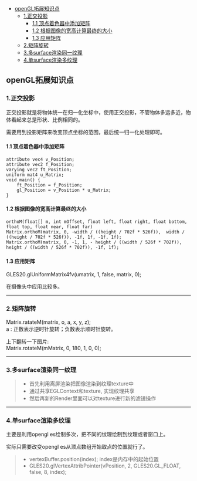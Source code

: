   - [openGL拓展知识点](#opengl拓展知识点)
    - [1.正交投影](#1正交投影)
      - [1.1 顶点着色器中添加矩阵](#11-顶点着色器中添加矩阵)
      - [1.2 根据图像的宽高计算最终的大小](#12-根据图像的宽高计算最终的大小)
      - [1.3 应用矩阵](#13-应用矩阵)
    - [2.矩阵旋转](#2矩阵旋转)
    - [3.多surface渲染同一纹理](#3多surface渲染同一纹理)
    - [4.单surface渲染多纹理](#4单surface渲染多纹理)

## openGL拓展知识点
### 1.正交投影
正交投影就是将物体统一在归一化坐标中，使用正交投影，不管物体多远多近，物体看起来总是形状、比例相同的。<br>

需要用到投影矩阵来改变顶点坐标的范围，最后统一归一化处理即可。<br>
#### 1.1 顶点着色器中添加矩阵
```
attribute vec4 v_Position;
attribute vec2 f_Position;
varying vec2 ft_Position;
uniform mat4 u_Matrix;
void main() {
    ft_Position = f_Position;
    gl_Position = v_Position * u_Matrix;
}
```
#### 1.2 根据图像的宽高计算最终的大小
```
orthoM(float[] m, int mOffset, float left, float right, float bottom, float top, float near, float far)
Matrix.orthoM(matrix, 0, -width / ((height / 702f * 526f)),  width / ((height / 702f * 526f)), -1f, 1f, -1f, 1f);
Matrix.orthoM(matrix, 0, -1, 1, - height / ((width / 526f * 702f)),  height / ((width / 526f * 702f)), -1f, 1f);

```
#### 1.3 应用矩阵
GLES20.glUniformMatrix4fv(umatrix, 1, false, matrix, 0); <br>

在摄像头中应用比较多。

****

### 2.矩阵旋转
Matrix.ratateM(matrix, o, a, x, y, z); <br>
a : 正数表示逆时针旋转；负数表示顺时针旋转。<br>

上下翻转一下图片: <br>
Matrix.rotateM(mMatrix, 0, 180, 1, 0, 0);

****

### 3.多surface渲染同一纹理
> * 首先利用离屏渲染把图像渲染到纹理texture中
> * 通过共享EGLContext和texture, 实现纹理共享
> * 然后再新的Render里面可以对texture进行新的滤镜操作

****

### 4.单surface渲染多纹理
主要是利用opengl es绘制多次，把不同的纹理绘制到纹理或者窗口上。<br>

实际只需要改变opengl es从顶点数组开始取点的位置就行了。<br>
> * vertexBuffer.position(index);  index是内存中的起始位置
> * GLES20.glVertexAttribPointer(vPosition, 2, GLES20.GL_FLOAT, false, 8, index);